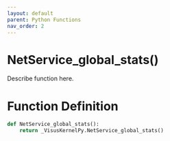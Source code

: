 ```yaml
---
layout: default
parent: Python Functions
nav_order: 2
---
```


# NetService_global_stats()

Describe function here.

# Function Definition

```python
def NetService_global_stats():
    return _VisusKernelPy.NetService_global_stats()
```
